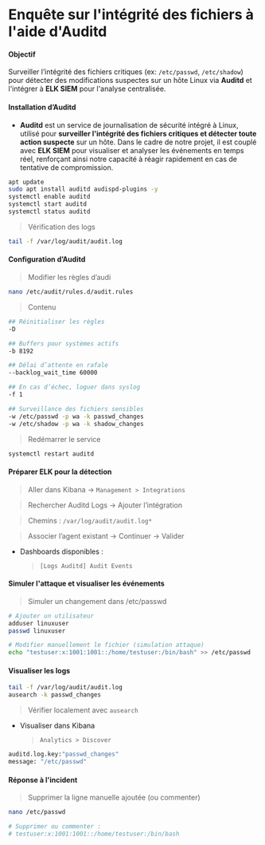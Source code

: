 # Enquête sur l'intégrité des fichiers à l'aide d'Auditd

#### Objectif

Surveiller l’intégrité des fichiers critiques (ex: `/etc/passwd`, `/etc/shadow`) pour détecter des modifications suspectes sur un hôte Linux via **Auditd** et l'intégrer à **ELK SIEM** pour l'analyse centralisée.

#### Installation d’Auditd

- **Auditd** est un service de journalisation de sécurité intégré à Linux, utilisé pour **surveiller l'intégrité des fichiers critiques et détecter toute action suspecte** sur un hôte. Dans le cadre de notre projet, il est couplé avec **ELK SIEM** pour visualiser et analyser les événements en temps réel, renforçant ainsi notre capacité à réagir rapidement en cas de tentative de compromission.

```sh
apt update
sudo apt install auditd audispd-plugins -y
systemctl enable auditd
systemctl start auditd
systemctl status auditd
```

> Vérification des logs

```sh
tail -f /var/log/audit/audit.log
```

#### Configuration d’Auditd

> Modifier les règles d’audi

```sh
nano /etc/audit/rules.d/audit.rules
```

> Contenu

```sh
## Réinitialiser les règles
-D

## Buffers pour systèmes actifs
-b 8192

## Délai d’attente en rafale
--backlog_wait_time 60000

## En cas d’échec, loguer dans syslog
-f 1

## Surveillance des fichiers sensibles
-w /etc/passwd -p wa -k passwd_changes
-w /etc/shadow -p wa -k shadow_changes
```

> Redémarrer le service

```sh
systemctl restart auditd
```

#### Préparer ELK pour la détection

> Aller dans Kibana → `Management > Integrations`

> Rechercher Auditd Logs → Ajouter l’intégration

> Chemins : `/var/log/audit/audit.log*`

> Associer l’agent existant → Continuer → Valider

- Dashboards disponibles :

  > `[Logs Auditd] Audit Events`

#### Simuler l'attaque et visualiser les événements

> Simuler un changement dans /etc/passwd

```sh
# Ajouter un utilisateur
adduser linuxuser
passwd linuxuser

# Modifier manuellement le fichier (simulation attaque)
echo "testuser:x:1001:1001::/home/testuser:/bin/bash" >> /etc/passwd
```

#### Visualiser les logs

```sh
tail -f /var/log/audit/audit.log
ausearch -k passwd_changes
```

> Vérifier localement avec `ausearch`

- Visualiser dans Kibana

  > `Analytics > Discover`

```sh
auditd.log.key:"passwd_changes"
message: "/etc/passwd"
```

#### Réponse à l'incident

> Supprimer la ligne manuelle ajoutée (ou commenter)

```sh
nano /etc/passwd

# Supprimer ou commenter :
# testuser:x:1001:1001::/home/testuser:/bin/bash
```
